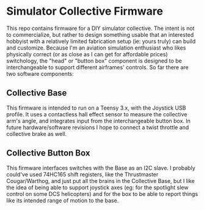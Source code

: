 # Simulator Collective Firmware

This repo contains firmware for a DIY simulator collective. The intent is not to commercialize, but rather to design something usable that an interested hobbyist with a relatively limited fabrication setup (ie: yours truly) can build and customize. Because I'm an aviation simulation enthusiast who likes physically correct (or as close as I can get for affordable prices) switchology, the "head" or "button box" component is designed to be interchangeable to support different airframes' controls. So far there are two software components:

## Collective Base

This firmware is intended to run on a Teensy 3.x, with the Joystick USB profile. It uses a contactless hall effect sensor to measure the collective arm's angle, and integrates input from the interchangeable button box. In future hardware/software revisions I hope to connect a twist throttle and collective brake as well.

## Collective Button Box

This firmware interfaces switches with the Base as an I2C slave. I probably could've used 74HC165 shift registers, like the Thrustmaster Cougar/Warthog, and just put all the brains in the Collective Base, but I like the idea of being able to support joystick axes (eg: for the spotlight slew control on some DCS helicopters) and for the box to be able to report things like its intended range of motion to the base.